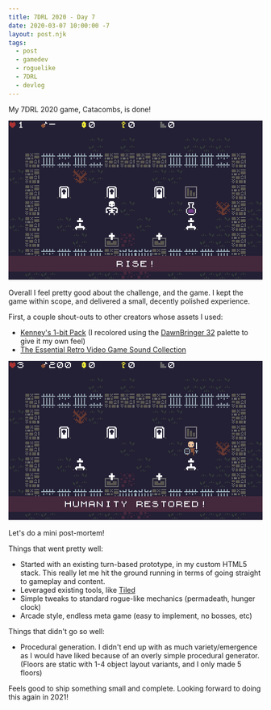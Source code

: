 ```yaml
---
title: 7DRL 2020 - Day 7
date: 2020-03-07 10:00:00 -7
layout: post.njk
tags:
  - post
  - gamedev
  - roguelike
  - 7DRL
  - devlog
---
```


My 7DRL 2020 game, Catacombs, is done!

![Rise!](/media/images/7drl2020/day7-a.png)

Overall I feel pretty good about the challenge, and the game. I kept the game within scope, and delivered a small, decently polished experience.

First, a couple shout-outs to other creators whose assets I used:

- [Kenney's 1-bit Pack](https://kenney.nl/assets/bit-pack) (I recolored using the [DawnBringer 32](https://lospec.com/palette-list/dawnbringer-32) palette to give it my own feel)
- [The Essential Retro Video Game Sound Collection](https://opengameart.org/content/512-sound-effects-8-bit-style)

![Humanity Restored!](/media/images/7drl2020/day7-b.png)

Let's do a mini post-mortem!

Things that went pretty well:

- Started with an existing turn-based prototype, in my custom HTML5 stack. This really let me hit the ground running in terms of going straight to gameplay and content.
- Leveraged existing tools, like [Tiled](https://www.mapeditor.org)
- Simple tweaks to standard rogue-like mechanics (permadeath, hunger clock)
- Arcade style, endless meta game (easy to implement, no bosses, etc)

Things that didn't go so well:

- Procedural generation. I didn't end up with as much variety/emergence as I would have liked because of an overly simple procedural generator. (Floors are static with 1-4 object layout variants, and I only made 5 floors)

Feels good to ship something small and complete. Looking forward to doing this again in 2021!
